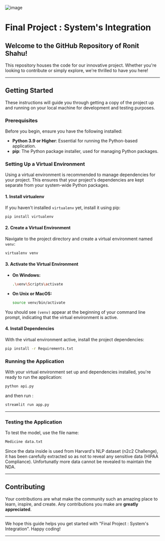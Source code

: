 ![image](https://github.com/Devilreaper123/System-s-Integration/assets/67621176/2185640c-8408-4d2c-8d58-8ef592482891)

# Final Project : System's Integration

## Welcome to the GitHub Repository of Ronit Shahu!

This repository houses the code for our innovative project. Whether you're looking to contribute or simply explore, we're thrilled to have you here!

---

## Getting Started

These instructions will guide you through getting a copy of the project up and running on your local machine for development and testing purposes.

### Prerequisites

Before you begin, ensure you have the following installed:

- **Python 3.9 or Higher**: Essential for running the Python-based application.
- **pip**: The Python package installer, used for managing Python packages.

### Setting Up a Virtual Environment

Using a virtual environment is recommended to manage dependencies for your project. This ensures that your project's dependencies are kept separate from your system-wide Python packages.

#### 1. Install virtualenv

If you haven't installed `virtualenv` yet, install it using pip:

```bash
pip install virtualenv
```

#### 2. Create a Virtual Environment

Navigate to the project directory and create a virtual environment named `venv`:

```bash
virtualenv venv
```

#### 3. Activate the Virtual Environment

- **On Windows:**

  ```bash
  .\venv\Scripts\activate
  ```

- **On Unix or MacOS:**

  ```bash
  source venv/bin/activate
  ```

You should see `(venv)` appear at the beginning of your command line prompt, indicating that the virtual environment is active.

#### 4. Install Dependencies

With the virtual environment active, install the project dependencies:

```bash
pip install -r Requirements.txt
```

### Running the Application

With your virtual environment set up and dependencies installed, you're ready to run the application:
```bash
python api.py
```
and then run : 
```bash
streamlit run app.py
```

---
### Testing the Application

To test the model, use the file name:
```bash
Medicine data.txt
```
Since the data inside is used from Harvard's NLP dataset (n2c2 Challenge), it has been carefully extracted so as not to reveal any sensitive data (HIPAA Compliance). Unfortunatly more data cannot be revealed to maintain the NDA.

---

## Contributing

Your contributions are what make the community such an amazing place to learn, inspire, and create. Any contributions you make are **greatly appreciated**.

---

We hope this guide helps you get started with "Final Project : System's Integration". Happy coding!

---
